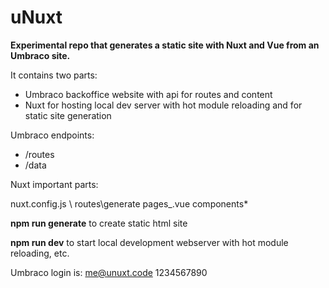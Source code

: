 # uNuxt

**Experimental repo that generates a static site with Nuxt and Vue from an Umbraco site.**

It contains two parts:

* Umbraco backoffice website with api for routes and content
* Nuxt for hosting local dev server with hot module reloading and for static site generation

Umbraco endpoints:

* /routes
* /data

Nuxt important parts:

nuxt.config.js \ routes\generate
pages\_.vue
components\*

**npm run generate** to create static html site

**npm run dev** to start local development webserver with hot module reloading, etc.

Umbraco login is:
me@unuxt.code
1234567890

